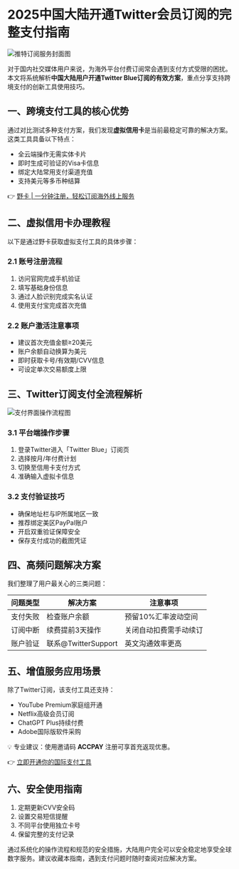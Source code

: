 # 2025中国大陆开通Twitter会员订阅的完整支付指南

![推特订阅服务封面图](https://via.placeholder.com/800x400)

对于国内社交媒体用户来说，为海外平台付费订阅常会遇到支付方式受限的困扰。本文将系统解析**中国大陆用户开通Twitter Blue订阅的有效方案**，重点分享支持跨境支付的创新工具使用技巧。

## 一、跨境支付工具的核心优势
通过对比测试多种支付方案，我们发现**虚拟信用卡**是当前最稳定可靠的解决方案。这类工具具备以下特点：
- 全云端操作无需实体卡片
- 即时生成可验证的Visa卡信息
- 绑定大陆常用支付渠道充值
- 支持美元等多币种结算

👉 [野卡 | 一分钟注册，轻松订阅海外线上服务](https://bbtdd.com/yeka)

## 二、虚拟信用卡办理教程
以下是通过野卡获取虚拟支付工具的具体步骤：

### 2.1 账号注册流程
1. 访问官网完成手机验证
2. 填写基础身份信息
3. 通过人脸识别完成实名认证
4. 使用支付宝完成首次充值

### 2.2 账户激活注意事项
- 建议首次充值金额≥20美元
- 账户余额自动换算为美元
- 即时获取卡号/有效期/CVV信息
- 可设定单次交易额度上限

## 三、Twitter订阅支付全流程解析
![支付界面操作流程图](https://via.placeholder.com/600x300)

### 3.1 平台端操作步骤
1. 登录Twitter进入「Twitter Blue」订阅页
2. 选择按月/年付费计划
3. 切换至信用卡支付方式
4. 准确输入虚拟卡信息

### 3.2 支付验证技巧
- 确保地址栏与IP所属地区一致
- 推荐绑定美区PayPal账户
- 开启双重验证保障安全
- 保存支付成功的截图凭证

## 四、高频问题解决方案
我们整理了用户最关心的三类问题：

| 问题类型 | 解决方案 | 注意事项 |
|---------|----------|----------|
| 支付失败 | 检查账户余额 | 预留10%汇率波动空间 |
| 订阅中断 | 续费提前3天操作 | 关闭自动扣费需手动续订 |
| 账户验证 | 联系@TwitterSupport | 英文沟通效率更高 |

## 五、增值服务应用场景
除了Twitter订阅，该支付工具还支持：
- YouTube Premium家庭组开通
- Netflix高级会员订阅
- ChatGPT Plus持续付费
- Adobe国际版软件采购

💡 专业建议：使用邀请码 **ACCPAY** 注册可享首充返现优惠。

👉 [立即开通你的国际支付工具](https://bbtdd.com/yeka)

## 六、安全使用指南
1. 定期更新CVV安全码
2. 设置交易短信提醒
3. 不同平台使用独立卡号
4. 保留完整的支付记录

通过系统化的操作流程和规范的安全措施，大陆用户完全可以安全稳定地享受全球数字服务。建议收藏本指南，遇到支付问题时随时查阅对应解决方案。
